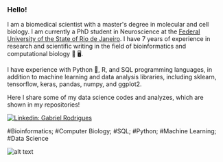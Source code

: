 ### Hello!

I am a biomedical scientist with a master's degree in molecular and cell biology. I am currently a PhD student in Neuroscience at the [Federal University of the State of Rio de Janeiro](http://www.unirio.br/). I have 7 years of experience in research and scientific writing in the field of bioinformatics and computational biology :microscope: :desktop_computer:.

I have experience with Python :snake:, R, and SQL programming languages, in addition to machine learning and data analysis libraries, including sklearn, tensorflow, keras, pandas, numpy, and ggplot2. 

Here I share some of my data science codes and analyzes, which are shown in my repositories!


[![Linkedin: Gabriel Rodrigues](https://img.shields.io/badge/-Linkedin-blue?style=flat-square&logo=Linkedin&logoColor=white&link=https://www.linkedin.com/in/thaianebraga/)](https://www.linkedin.com/in/gabriel-rodrigues-coutinho-pereira-biomedico)</br>


#Bioinformatics; #Computer Biology; #SQL; #Python; #Machine Learning; #Data Science

![alt text](https://media-exp1.licdn.com/dms/image/C4D03AQEnkilWFHaNhg/profile-displayphoto-shrink_800_800/0/1568249096032?e=1665619200&v=beta&t=4XpGqXm2XeBDexd3qf1s41JGscvrYYjvks928gxG47Q)

<!--
**gabrielkytz2/gabrielkytz2** is a ✨ _special_ ✨ repository because its `README.md` (this file) appears on your GitHub profile.

Here are some ideas to get you started:

- 🔭 I’m currently working on ...
- 🌱 I’m currently learning ...
- 👯 I’m looking to collaborate on ...
- 🤔 I’m looking for help with ...
- 💬 Ask me about ...
- 📫 How to reach me: ...
- 😄 Pronouns: ...
- ⚡ Fun fact: ...
-->
